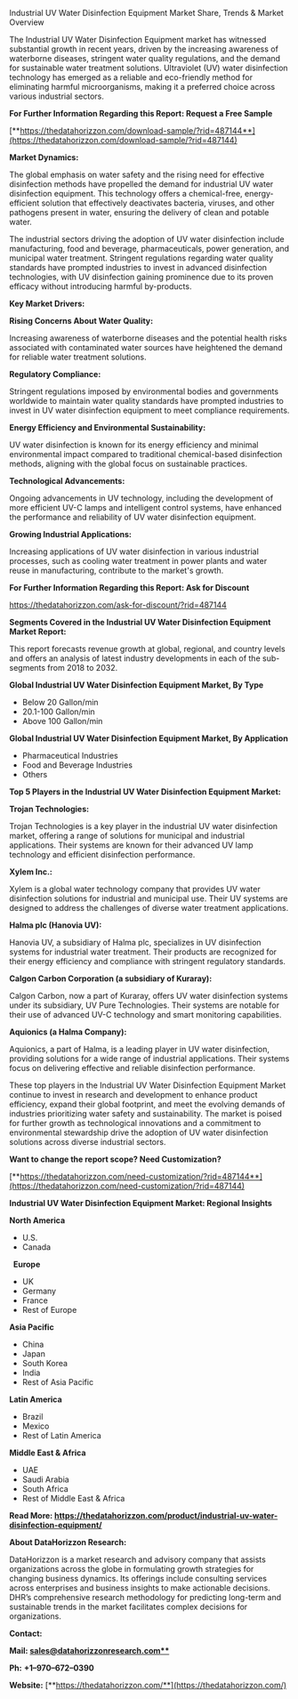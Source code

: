 ﻿Industrial UV Water Disinfection Equipment Market Share, Trends & Market Overview

The Industrial UV Water Disinfection Equipment market has witnessed substantial growth in recent years, driven by the increasing awareness of waterborne diseases, stringent water quality regulations, and the demand for sustainable water treatment solutions. Ultraviolet (UV) water disinfection technology has emerged as a reliable and eco-friendly method for eliminating harmful microorganisms, making it a preferred choice across various industrial sectors.

**For Further Information Regarding this Report: Request a Free Sample**	

[**https://thedatahorizzon.com/download-sample/?rid=487144**](https://thedatahorizzon.com/download-sample/?rid=487144)

**Market Dynamics:**

The global emphasis on water safety and the rising need for effective disinfection methods have propelled the demand for industrial UV water disinfection equipment. This technology offers a chemical-free, energy-efficient solution that effectively deactivates bacteria, viruses, and other pathogens present in water, ensuring the delivery of clean and potable water.

The industrial sectors driving the adoption of UV water disinfection include manufacturing, food and beverage, pharmaceuticals, power generation, and municipal water treatment. Stringent regulations regarding water quality standards have prompted industries to invest in advanced disinfection technologies, with UV disinfection gaining prominence due to its proven efficacy without introducing harmful by-products.

**Key Market Drivers:**

**Rising Concerns About Water Quality:**

Increasing awareness of waterborne diseases and the potential health risks associated with contaminated water sources have heightened the demand for reliable water treatment solutions.

**Regulatory Compliance:**

Stringent regulations imposed by environmental bodies and governments worldwide to maintain water quality standards have prompted industries to invest in UV water disinfection equipment to meet compliance requirements.

**Energy Efficiency and Environmental Sustainability:**

UV water disinfection is known for its energy efficiency and minimal environmental impact compared to traditional chemical-based disinfection methods, aligning with the global focus on sustainable practices.

**Technological Advancements:**

Ongoing advancements in UV technology, including the development of more efficient UV-C lamps and intelligent control systems, have enhanced the performance and reliability of UV water disinfection equipment.

**Growing Industrial Applications:**

Increasing applications of UV water disinfection in various industrial processes, such as cooling water treatment in power plants and water reuse in manufacturing, contribute to the market's growth.

**For Further Information Regarding this Report: Ask for Discount**	

<https://thedatahorizzon.com/ask-for-discount/?rid=487144>

**Segments Covered in the Industrial UV Water Disinfection Equipment Market Report:**

This report forecasts revenue growth at global, regional, and country levels and offers an analysis of latest industry developments in each of the sub-segments from 2018 to 2032.

**Global Industrial UV Water Disinfection Equipment Market, By Type**

- Below 20 Gallon/min
- 20.1-100 Gallon/min
- Above 100 Gallon/min

**Global Industrial UV Water Disinfection Equipment Market, By Application**

- Pharmaceutical Industries
- Food and Beverage Industries
- Others

**Top 5 Players in the Industrial UV Water Disinfection Equipment Market:**

**Trojan Technologies:**

Trojan Technologies is a key player in the industrial UV water disinfection market, offering a range of solutions for municipal and industrial applications. Their systems are known for their advanced UV lamp technology and efficient disinfection performance.

**Xylem Inc.:**

Xylem is a global water technology company that provides UV water disinfection solutions for industrial and municipal use. Their UV systems are designed to address the challenges of diverse water treatment applications.

**Halma plc (Hanovia UV):**

Hanovia UV, a subsidiary of Halma plc, specializes in UV disinfection systems for industrial water treatment. Their products are recognized for their energy efficiency and compliance with stringent regulatory standards.

**Calgon Carbon Corporation (a subsidiary of Kuraray):**

Calgon Carbon, now a part of Kuraray, offers UV water disinfection systems under its subsidiary, UV Pure Technologies. Their systems are notable for their use of advanced UV-C technology and smart monitoring capabilities.

**Aquionics (a Halma Company):**

Aquionics, a part of Halma, is a leading player in UV water disinfection, providing solutions for a wide range of industrial applications. Their systems focus on delivering effective and reliable disinfection performance.

These top players in the Industrial UV Water Disinfection Equipment Market continue to invest in research and development to enhance product efficiency, expand their global footprint, and meet the evolving demands of industries prioritizing water safety and sustainability. The market is poised for further growth as technological innovations and a commitment to environmental stewardship drive the adoption of UV water disinfection solutions across diverse industrial sectors.

**Want to change the report scope? Need Customization?**

[**https://thedatahorizzon.com/need-customization/?rid=487144**](https://thedatahorizzon.com/need-customization/?rid=487144)

**Industrial UV Water Disinfection Equipment Market: Regional Insights**

**North America**

- U.S.
- Canada

` `**Europe**

- UK
- Germany
- France
- Rest of Europe

**Asia Pacific**

- China
- Japan
- South Korea
- India
- Rest of Asia Pacific

**Latin America**

- Brazil
- Mexico
- Rest of Latin America

**Middle East & Africa**

- UAE
- Saudi Arabia
- South Africa
- Rest of Middle East & Africa

**Read More: <https://thedatahorizzon.com/product/industrial-uv-water-disinfection-equipment/>**

**About DataHorizzon Research:**

DataHorizzon is a market research and advisory company that assists organizations across the globe in formulating growth strategies for changing business dynamics. Its offerings include consulting services across enterprises and business insights to make actionable decisions. DHR’s comprehensive research methodology for predicting long-term and sustainable trends in the market facilitates complex decisions for organizations.

**Contact:**

**Mail: [sales@datahorizzonresearch.com**](mailto:sales@datahorizzonresearch.com)**

**Ph:** **+1–970–672–0390**

**Website:** [**https://thedatahorizzon.com/**](https://thedatahorizzon.com/)



